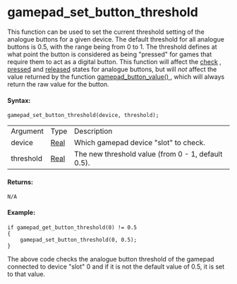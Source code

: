 # gamepad_set_button_threshold

This function can be used to set the current threshold setting of the
analogue buttons for a given device. The default threshold for all
analogue buttons is 0.5, with the range being from 0 to 1. The threshold
defines at what point the button is considered as being "pressed" for
games that require them to act as a digital button. This function will
affect the [check](gamepad_button_check) ,
[pressed](gamepad_button_check_pressed) and
[released](gamepad_button_check_released) states for analogue
buttons, but will *not* affect the value returned by the function [
gamepad_button_value() ](gamepad_button_value) , which will always
return the raw value for the button.

#### Syntax:

``` gml
gamepad_set_button_threshold(device, threshold);
```

|           |                                                                         |                                                    |
|-----------|-------------------------------------------------------------------------|----------------------------------------------------|
| Argument  | Type                                                                    | Description                                        |
| device    |  [Real](../../../../../GameMaker_Language/GML_Overview/Data_Types)  | Which gamepad device "slot" to check.              |
| threshold |  [Real](../../../../../GameMaker_Language/GML_Overview/Data_Types)  | The new threshold value (from 0 - 1, default 0.5). |

#### Returns:

``` gml
N/A
```

#### Example:

``` gml
if gamepad_get_button_threshold(0) != 0.5
{
    gamepad_set_button_threshold(0, 0.5);
}
```

The above code checks the analogue button threshold of the gamepad
connected to device "slot" 0 and if it is not the default value of 0.5,
it is set to that value.

